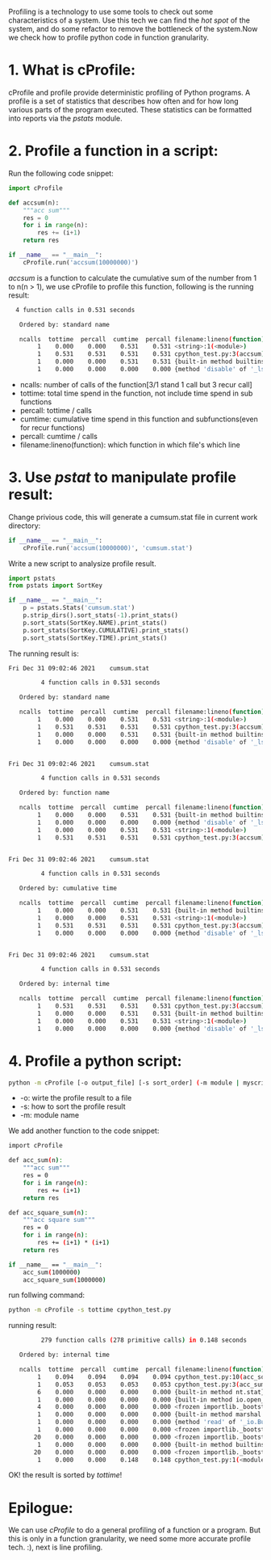 Profiling is a technology to use some tools to check out some characteristics of a system. Use this tech
we can find the *hot spot* of the system, and do some refactor to remove the bottleneck of the system.Now
we check how to profile python code in function granularity.

# 1. What is cProfile:
cProfile and profile provide deterministic profiling of Python programs. A profile is a set of statistics that describes how often and for how long various parts of the program executed. These statistics can be formatted into reports via the *pstats* module.
# 2. Profile a function in a script:
Run the following code snippet:
``` python
import cProfile

def accsum(n):
    """acc sum"""
    res = 0
    for i in range(n):
        res += (i+1)
    return res

if __name__ == "__main__":
    cProfile.run('accsum(10000000)')
```

*accsum* is a function to calculate the cumulative sum of the number from 1 to n(n > 1), we use cProfile to profile this function, 
following is the running result:

``` bash
  4 function calls in 0.531 seconds

   Ordered by: standard name

   ncalls  tottime  percall  cumtime  percall filename:lineno(function)
        1    0.000    0.000    0.531    0.531 <string>:1(<module>)
        1    0.531    0.531    0.531    0.531 cpython_test.py:3(accsum)
        1    0.000    0.000    0.531    0.531 {built-in method builtins.exec}
        1    0.000    0.000    0.000    0.000 {method 'disable' of '_lsprof.Profiler' objects}
```

* ncalls: number of calls of the function[3/1 stand 1 call but 3 recur call]
* tottime: total time spend in the function, not include time spend in sub functions
* percall: tottime / calls
* cumtime: cumulative time spend in this function and subfunctions(even for recur functions)
* percall: cumtime / calls
* filename:lineno(function): which function in which file's which line

# 3. Use *pstat* to manipulate profile result:
Change privious code, this will generate a cumsum.stat file in current work directory:
``` python
if __name__ == "__main__":
    cProfile.run('accsum(10000000)', 'cumsum.stat')
```

Write a new script to analysize profile result.
``` python
import pstats
from pstats import SortKey

if __name__ == "__main__":
    p = pstats.Stats('cumsum.stat')
    p.strip_dirs().sort_stats(-1).print_stats()
    p.sort_stats(SortKey.NAME).print_stats()
    p.sort_stats(SortKey.CUMULATIVE).print_stats()
    p.sort_stats(SortKey.TIME).print_stats()
```

The running result is:
``` bash
Fri Dec 31 09:02:46 2021    cumsum.stat

         4 function calls in 0.531 seconds

   Ordered by: standard name

   ncalls  tottime  percall  cumtime  percall filename:lineno(function)
        1    0.000    0.000    0.531    0.531 <string>:1(<module>)
        1    0.531    0.531    0.531    0.531 cpython_test.py:3(accsum)
        1    0.000    0.000    0.531    0.531 {built-in method builtins.exec}
        1    0.000    0.000    0.000    0.000 {method 'disable' of '_lsprof.Profiler' objects}


Fri Dec 31 09:02:46 2021    cumsum.stat

         4 function calls in 0.531 seconds

   Ordered by: function name

   ncalls  tottime  percall  cumtime  percall filename:lineno(function)
        1    0.000    0.000    0.531    0.531 {built-in method builtins.exec}
        1    0.000    0.000    0.000    0.000 {method 'disable' of '_lsprof.Profiler' objects}
        1    0.000    0.000    0.531    0.531 <string>:1(<module>)
        1    0.531    0.531    0.531    0.531 cpython_test.py:3(accsum)


Fri Dec 31 09:02:46 2021    cumsum.stat

         4 function calls in 0.531 seconds

   Ordered by: cumulative time

   ncalls  tottime  percall  cumtime  percall filename:lineno(function)
        1    0.000    0.000    0.531    0.531 {built-in method builtins.exec}
        1    0.000    0.000    0.531    0.531 <string>:1(<module>)
        1    0.531    0.531    0.531    0.531 cpython_test.py:3(accsum)
        1    0.000    0.000    0.000    0.000 {method 'disable' of '_lsprof.Profiler' objects}


Fri Dec 31 09:02:46 2021    cumsum.stat

         4 function calls in 0.531 seconds

   Ordered by: internal time

   ncalls  tottime  percall  cumtime  percall filename:lineno(function)
        1    0.531    0.531    0.531    0.531 cpython_test.py:3(accsum)
        1    0.000    0.000    0.531    0.531 {built-in method builtins.exec}
        1    0.000    0.000    0.531    0.531 <string>:1(<module>)
        1    0.000    0.000    0.000    0.000 {method 'disable' of '_lsprof.Profiler' objects}
```

# 4. Profile a python script:
``` bash
python -m cProfile [-o output_file] [-s sort_order] (-m module | myscript.py)
```

* -o: wirte the profile result to a file
* -s: how to sort the profile result
* -m: module name

We add another function to the code snippet:
``` bash
import cProfile

def acc_sum(n):
    """acc sum"""
    res = 0
    for i in range(n):
        res += (i+1)
    return res

def acc_square_sum(n):
    """acc square sum"""
    res = 0
    for i in range(n):
        res += (i+1) * (i+1)
    return res

if __name__ == "__main__":
    acc_sum(1000000)
    acc_square_sum(1000000)
```

run follwing command:
``` bash
python -m cProfile -s tottime cpython_test.py
```
running result:
``` bash
         279 function calls (278 primitive calls) in 0.148 seconds

   Ordered by: internal time

   ncalls  tottime  percall  cumtime  percall filename:lineno(function)
        1    0.094    0.094    0.094    0.094 cpython_test.py:10(acc_square_sum)
        1    0.053    0.053    0.053    0.053 cpython_test.py:3(acc_sum)
        6    0.000    0.000    0.000    0.000 {built-in method nt.stat}
        1    0.000    0.000    0.000    0.000 {built-in method io.open_code}
        4    0.000    0.000    0.000    0.000 <frozen importlib._bootstrap_external>:1431(find_spec)
        1    0.000    0.000    0.000    0.000 {built-in method marshal.loads}
        1    0.000    0.000    0.000    0.000 {method 'read' of '_io.BufferedReader' objects}
        1    0.000    0.000    0.000    0.000 <frozen importlib._bootstrap_external>:969(get_data)
       20    0.000    0.000    0.000    0.000 <frozen importlib._bootstrap_external>:62(_path_join)
        1    0.000    0.000    0.000    0.000 {built-in method builtins.__build_class__}
       20    0.000    0.000    0.000    0.000 <frozen importlib._bootstrap_external>:64(<listcomp>)
        1    0.000    0.000    0.148    0.148 cpython_test.py:1(<module>)
```
OK! the result is sorted by *tottime*!


# Epilogue:
We can use *cProfile* to do a general profiling of a function or a program. But this is 
only in a function granularity, we need some more accurate profile tech. :), next is
line profiling.
